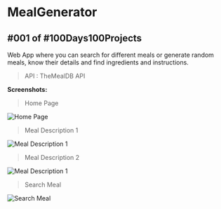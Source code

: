 # MealGenerator
## #001 of #100Days100Projects
Web App where you can search for different meals or generate random meals, know their details and find ingredients and instructions. 
> API : TheMealDB API

**Screenshots:**
> Home Page
<img src="https://user-images.githubusercontent.com/45451363/114656866-a8aed600-9d10-11eb-9436-caa27c78e06f.png" alt="Home Page">

> Meal Description 1
<img src="https://user-images.githubusercontent.com/45451363/114656977-dbf16500-9d10-11eb-8e08-c114acedfeef.png" alt="Meal Description 1">

> Meal Description 2
<img src="https://user-images.githubusercontent.com/45451363/114657085-13f8a800-9d11-11eb-8458-8f9803033d0d.png" alt="Meal Description 1">

> Search Meal
<img src="https://user-images.githubusercontent.com/45451363/114657377-c2045200-9d11-11eb-8d22-58efd765ce8c.png" alt="Search Meal">

